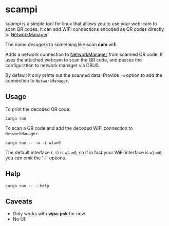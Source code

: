 # scampi
*scampi* is a simple tool for linux that allows you to use your web-cam to scan
QR codes. It can add WiFi connections encoded as QR codes directly to
[NetworkManager](https://www.networkmanager.dev/).

The name *desugars* to something like **s**can **cam** wi**f**i.

Adds a network connection to [NetworkManager](https://www.networkmanager.dev/)
from scanned QR code. It uses the attached webcam to scan the QR code, and
passes the configuration to network manager via DBUS.

By default it only prints out the scanned data. Provide `-w` option to add the
connection to `NetworkManager`.

## Usage
To print the decoded QR code:

	cargo run

To scan a QR code and add the decoded WiFi connection to `NetworkManager`:

	cargo run -- -w -i wlan0

The default interface (`-i`) is `wlan0`, so if in fact your WiFi interface is
`wlan0`, you can omit the '-i` options.

## Help

	cargo run -- --help

## Caveats

  * Only works with **wpa-psk** for now.
  * No UI.
